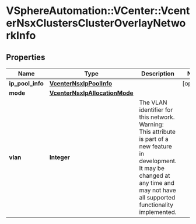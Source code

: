 # VSphereAutomation::VCenter::VcenterNsxClustersClusterOverlayNetworkInfo

## Properties
Name | Type | Description | Notes
------------ | ------------- | ------------- | -------------
**ip_pool_info** | [**VcenterNsxIpPoolInfo**](VcenterNsxIpPoolInfo.md) |  | [optional] 
**mode** | [**VcenterNsxIpAllocationMode**](VcenterNsxIpAllocationMode.md) |  | 
**vlan** | **Integer** | The VLAN identifier for this network. Warning: This attribute is part of a new feature in development. It may be changed at any time and may not have all supported functionality implemented. | 


